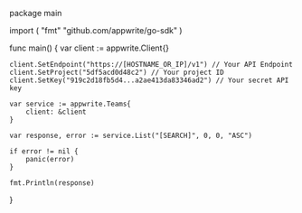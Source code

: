 package main

import (
    "fmt"
    "github.com/appwrite/go-sdk"
)

func main() {
    var client := appwrite.Client{}

    client.SetEndpoint("https://[HOSTNAME_OR_IP]/v1") // Your API Endpoint
    client.SetProject("5df5acd0d48c2") // Your project ID
    client.SetKey("919c2d18fb5d4...a2ae413da83346ad2") // Your secret API key

    var service := appwrite.Teams{
        client: &client
    }

    var response, error := service.List("[SEARCH]", 0, 0, "ASC")

    if error != nil {
        panic(error)
    }

    fmt.Println(response)
}